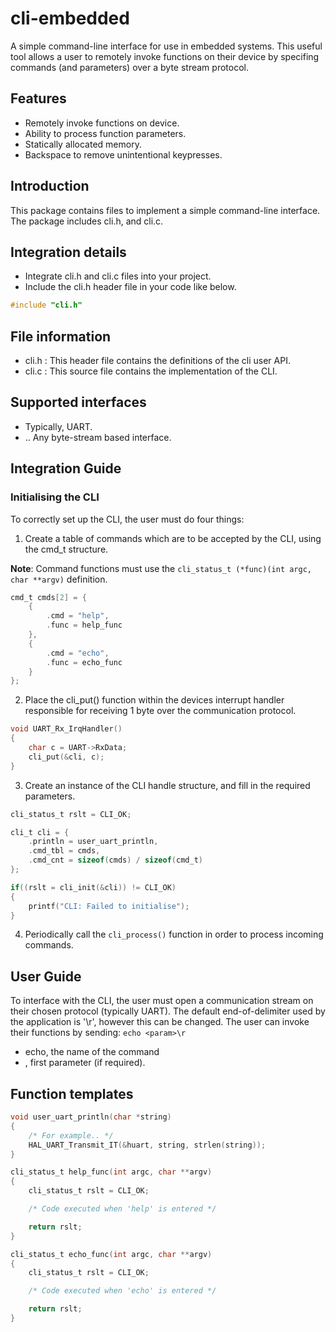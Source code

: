 # cli-embedded

A simple command-line interface for use in embedded systems.
This useful tool allows a user to remotely invoke functions on their device by specifing commands (and parameters) over a byte stream protocol.

## Features

- Remotely invoke functions on device.
- Ability to process function parameters.
- Statically allocated memory.
- Backspace to remove unintentional keypresses.

## Introduction

This package contains files to implement a simple command-line interface.
The package includes cli.h, and cli.c.

## Integration details

- Integrate cli.h and cli.c files into your project.
- Include the cli.h header file in your code like below.

```c
#include "cli.h"
```

## File information

- cli.h : This header file contains the definitions of the cli user API.
- cli.c : This source file contains the implementation of the CLI.

## Supported interfaces

- Typically, UART.
- .. Any byte-stream based interface.

## Integration Guide

### Initialising the CLI

To correctly set up the CLI, the user must do four things:

1. Create a table of commands which are to be accepted by the CLI, using the cmd_t structure.

**Note**: Command functions must use the `cli_status_t (*func)(int argc, char **argv)` definition.

```c
cmd_t cmds[2] = {
    {
        .cmd = "help",
        .func = help_func
    },
    {
        .cmd = "echo",
        .func = echo_func
    }
};
```

2. Place the cli_put() function within the devices interrupt handler responsible for receiving 1 byte over the communication protocol.

```c
void UART_Rx_IrqHandler()
{
    char c = UART->RxData;
    cli_put(&cli, c);
}
```

3. Create an instance of the CLI handle structure, and fill in the required parameters.

```c
cli_status_t rslt = CLI_OK;

cli_t cli = {
    .println = user_uart_println,
    .cmd_tbl = cmds,
    .cmd_cnt = sizeof(cmds) / sizeof(cmd_t)
};

if((rslt = cli_init(&cli)) != CLI_OK)
{
    printf("CLI: Failed to initialise");
}
```

4. Periodically call the `cli_process()` function in order to process incoming commands.

## User Guide

To interface with the CLI, the user must open a communication stream on their chosen protocol (typically UART).
The default end-of-delimiter used by the application is '\r', however this can be changed.
The user can invoke their functions by sending:
`echo <param>\r`

- echo, the name of the command
- <param>, first parameter (if required).

## Function templates

```c
void user_uart_println(char *string)
{
    /* For example.. */
    HAL_UART_Transmit_IT(&huart, string, strlen(string));
}

cli_status_t help_func(int argc, char **argv)
{
    cli_status_t rslt = CLI_OK;

    /* Code executed when 'help' is entered */

    return rslt;
}

cli_status_t echo_func(int argc, char **argv)
{
    cli_status_t rslt = CLI_OK;

    /* Code executed when 'echo' is entered */

    return rslt;
}
```
